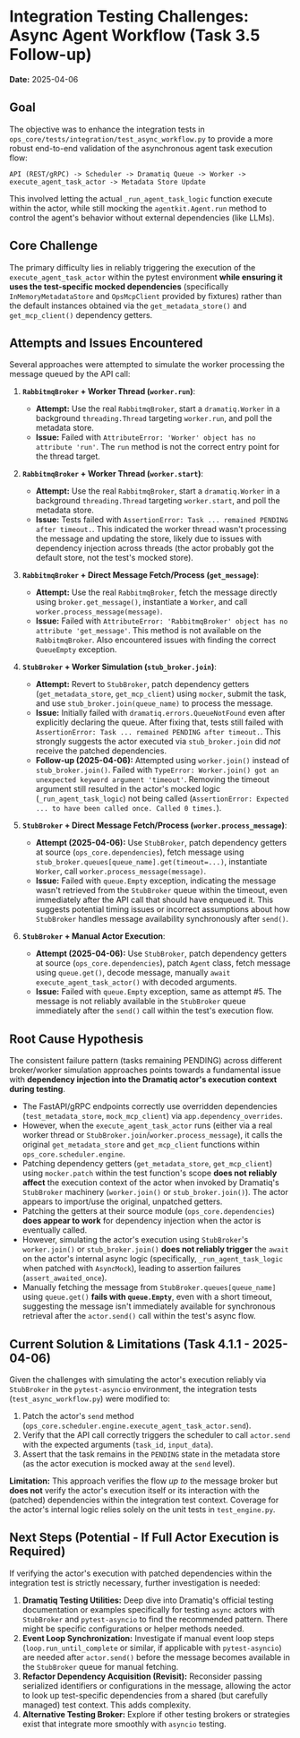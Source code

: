 # Integration Testing Challenges: Async Agent Workflow (Task 3.5 Follow-up)

**Date:** 2025-04-06

## Goal

The objective was to enhance the integration tests in `ops_core/tests/integration/test_async_workflow.py` to provide a more robust end-to-end validation of the asynchronous agent task execution flow:

`API (REST/gRPC) -> Scheduler -> Dramatiq Queue -> Worker -> execute_agent_task_actor -> Metadata Store Update`

This involved letting the actual `_run_agent_task_logic` function execute within the actor, while still mocking the `agentkit.Agent.run` method to control the agent's behavior without external dependencies (like LLMs).

## Core Challenge

The primary difficulty lies in reliably triggering the execution of the `execute_agent_task_actor` within the pytest environment **while ensuring it uses the test-specific mocked dependencies** (specifically `InMemoryMetadataStore` and `OpsMcpClient` provided by fixtures) rather than the default instances obtained via the `get_metadata_store()` and `get_mcp_client()` dependency getters.

## Attempts and Issues Encountered

Several approaches were attempted to simulate the worker processing the message queued by the API call:

1.  **`RabbitmqBroker` + Worker Thread (`worker.run`)**:
    *   **Attempt:** Use the real `RabbitmqBroker`, start a `dramatiq.Worker` in a background `threading.Thread` targeting `worker.run`, and poll the metadata store.
    *   **Issue:** Failed with `AttributeError: 'Worker' object has no attribute 'run'`. The `run` method is not the correct entry point for the thread target.

2.  **`RabbitmqBroker` + Worker Thread (`worker.start`)**:
    *   **Attempt:** Use the real `RabbitmqBroker`, start a `dramatiq.Worker` in a background `threading.Thread` targeting `worker.start`, and poll the metadata store.
    *   **Issue:** Tests failed with `AssertionError: Task ... remained PENDING after timeout.`. This indicated the worker thread wasn't processing the message and updating the store, likely due to issues with dependency injection across threads (the actor probably got the default store, not the test's mocked store).

3.  **`RabbitmqBroker` + Direct Message Fetch/Process (`get_message`)**:
    *   **Attempt:** Use the real `RabbitmqBroker`, fetch the message directly using `broker.get_message()`, instantiate a `Worker`, and call `worker.process_message(message)`.
    *   **Issue:** Failed with `AttributeError: 'RabbitmqBroker' object has no attribute 'get_message'`. This method is not available on the `RabbitmqBroker`. Also encountered issues with finding the correct `QueueEmpty` exception.

4.  **`StubBroker` + Worker Simulation (`stub_broker.join`)**:
    *   **Attempt:** Revert to `StubBroker`, patch dependency getters (`get_metadata_store`, `get_mcp_client`) using `mocker`, submit the task, and use `stub_broker.join(queue_name)` to process the message.
    *   **Issue:** Initially failed with `dramatiq.errors.QueueNotFound` even after explicitly declaring the queue. After fixing that, tests still failed with `AssertionError: Task ... remained PENDING after timeout.`. This strongly suggests the actor executed via `stub_broker.join` did *not* receive the patched dependencies.
    *   **Follow-up (2025-04-06):** Attempted using `worker.join()` instead of `stub_broker.join()`. Failed with `TypeError: Worker.join() got an unexpected keyword argument 'timeout'`. Removing the timeout argument still resulted in the actor's mocked logic (`_run_agent_task_logic`) not being called (`AssertionError: Expected ... to have been called once. Called 0 times.`).

5.  **`StubBroker` + Direct Message Fetch/Process (`worker.process_message`)**:
    *   **Attempt (2025-04-06):** Use `StubBroker`, patch dependency getters at source (`ops_core.dependencies`), fetch message using `stub_broker.queues[queue_name].get(timeout=...)`, instantiate `Worker`, call `worker.process_message(message)`.
    *   **Issue:** Failed with `queue.Empty` exception, indicating the message wasn't retrieved from the `StubBroker` queue within the timeout, even immediately after the API call that should have enqueued it. This suggests potential timing issues or incorrect assumptions about how `StubBroker` handles message availability synchronously after `send()`.

6.  **`StubBroker` + Manual Actor Execution**:
    *   **Attempt (2025-04-06):** Use `StubBroker`, patch dependency getters at source (`ops_core.dependencies`), patch `Agent` class, fetch message using `queue.get()`, decode message, manually `await execute_agent_task_actor()` with decoded arguments.
    *   **Issue:** Failed with `queue.Empty` exception, same as attempt #5. The message is not reliably available in the `StubBroker` queue immediately after the `send()` call within the test's execution flow.

## Root Cause Hypothesis

The consistent failure pattern (tasks remaining PENDING) across different broker/worker simulation approaches points towards a fundamental issue with **dependency injection into the Dramatiq actor's execution context during testing**.

-   The FastAPI/gRPC endpoints correctly use overridden dependencies (`test_metadata_store`, `mock_mcp_client`) via `app.dependency_overrides`.
-   However, when the `execute_agent_task_actor` runs (either via a real worker thread or `StubBroker.join`/`worker.process_message`), it calls the original `get_metadata_store` and `get_mcp_client` functions within `ops_core.scheduler.engine`.
-   Patching dependency getters (`get_metadata_store`, `get_mcp_client`) using `mocker.patch` within the test function's scope **does not reliably affect** the execution context of the actor when invoked by Dramatiq's `StubBroker` machinery (`worker.join()` or `stub_broker.join()`). The actor appears to import/use the original, unpatched getters.
-   Patching the getters at their source module (`ops_core.dependencies`) **does appear to work** for dependency injection when the actor is eventually called.
-   However, simulating the actor's execution using `StubBroker`'s `worker.join()` or `stub_broker.join()` **does not reliably trigger** the `await` on the actor's internal async logic (specifically, `_run_agent_task_logic` when patched with `AsyncMock`), leading to assertion failures (`assert_awaited_once`).
-   Manually fetching the message from `StubBroker.queues[queue_name]` using `queue.get()` **fails with `queue.Empty`**, even with a short timeout, suggesting the message isn't immediately available for synchronous retrieval after the `actor.send()` call within the test's async flow.

## Current Solution & Limitations (Task 4.1.1 - 2025-04-06)

Given the challenges with simulating the actor's execution reliably via `StubBroker` in the `pytest-asyncio` environment, the integration tests (`test_async_workflow.py`) were modified to:
1.  Patch the actor's `send` method (`ops_core.scheduler.engine.execute_agent_task_actor.send`).
2.  Verify that the API call correctly triggers the scheduler to call `actor.send` with the expected arguments (`task_id`, `input_data`).
3.  Assert that the task remains in the `PENDING` state in the metadata store (as the actor execution is mocked away at the `send` level).

**Limitation:** This approach verifies the flow *up to* the message broker but **does not** verify the actor's execution itself or its interaction with the (patched) dependencies within the integration test context. Coverage for the actor's internal logic relies solely on the unit tests in `test_engine.py`.

## Next Steps (Potential - If Full Actor Execution is Required)

If verifying the actor's execution with patched dependencies within the integration test is strictly necessary, further investigation is needed:
1.  **Dramatiq Testing Utilities:** Deep dive into Dramatiq's official testing documentation or examples specifically for testing `async` actors with `StubBroker` and `pytest-asyncio` to find the recommended pattern. There might be specific configurations or helper methods needed.
2.  **Event Loop Synchronization:** Investigate if manual event loop steps (`loop.run_until_complete` or similar, if applicable with `pytest-asyncio`) are needed after `actor.send()` before the message becomes available in the `StubBroker` queue for manual fetching.
3.  **Refactor Dependency Acquisition (Revisit):** Reconsider passing serialized identifiers or configurations in the message, allowing the actor to look up test-specific dependencies from a shared (but carefully managed) test context. This adds complexity.
4.  **Alternative Testing Broker:** Explore if other testing brokers or strategies exist that integrate more smoothly with `asyncio` testing.
